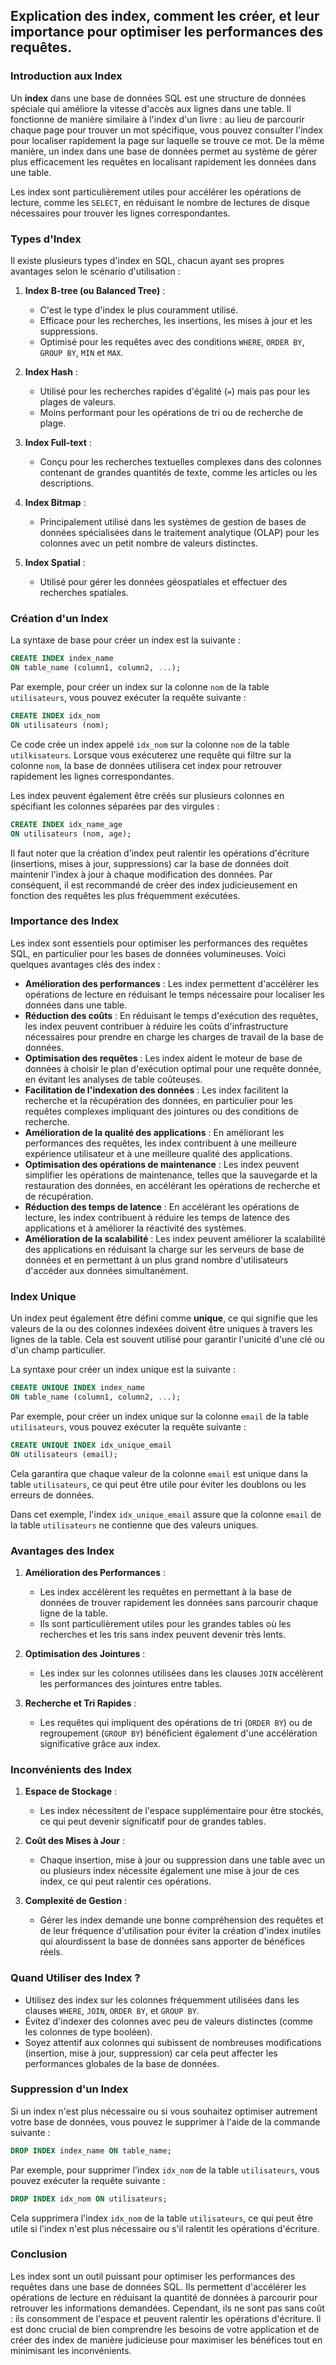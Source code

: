 ## Explication des index, comment les créer, et leur importance pour optimiser les performances des requêtes.

### Introduction aux Index

Un **index** dans une base de données SQL est une structure de données spéciale qui améliore la vitesse d'accès aux lignes dans une table. Il fonctionne de manière similaire à l'index d'un livre : au lieu de parcourir chaque page pour trouver un mot spécifique, vous pouvez consulter l'index pour localiser rapidement la page sur laquelle se trouve ce mot. De la même manière, un index dans une base de données permet au système de gérer plus efficacement les requêtes en localisant rapidement les données dans une table.

Les index sont particulièrement utiles pour accélérer les opérations de lecture, comme les `SELECT`, en réduisant le nombre de lectures de disque nécessaires pour trouver les lignes correspondantes.

### Types d'Index

Il existe plusieurs types d'index en SQL, chacun ayant ses propres avantages selon le scénario d'utilisation :

1. **Index B-tree (ou Balanced Tree)** :

   - C'est le type d'index le plus couramment utilisé.
   - Efficace pour les recherches, les insertions, les mises à jour et les suppressions.
   - Optimisé pour les requêtes avec des conditions `WHERE`, `ORDER BY`, `GROUP BY`, `MIN` et `MAX`.

2. **Index Hash** :

   - Utilisé pour les recherches rapides d'égalité (`=`) mais pas pour les plages de valeurs.
   - Moins performant pour les opérations de tri ou de recherche de plage.

3. **Index Full-text** :

   - Conçu pour les recherches textuelles complexes dans des colonnes contenant de grandes quantités de texte, comme les articles ou les descriptions.

4. **Index Bitmap** :

   - Principalement utilisé dans les systèmes de gestion de bases de données spécialisées dans le traitement analytique (OLAP) pour les colonnes avec un petit nombre de valeurs distinctes.

5. **Index Spatial** :

   - Utilisé pour gérer les données géospatiales et effectuer des recherches spatiales.

### Création d'un Index

La syntaxe de base pour créer un index est la suivante :

```sql
CREATE INDEX index_name
ON table_name (column1, column2, ...);
```

Par exemple, pour créer un index sur la colonne `nom` de la table `utilisateurs`, vous pouvez exécuter la requête suivante :

```sql
CREATE INDEX idx_nom
ON utilisateurs (nom);
```

Ce code crée un index appelé `idx_nom` sur la colonne `nom` de la table `utilkisateurs`. Lorsque vous exécuterez une requête qui filtre sur la colonne `nom`, la base de données utilisera cet index pour retrouver rapidement les lignes correspondantes.

Les index peuvent également être créés sur plusieurs colonnes en spécifiant les colonnes séparées par des virgules :

```sql
CREATE INDEX idx_name_age
ON utilisateurs (nom, age);
```

Il faut noter que la création d'index peut ralentir les opérations d'écriture (insertions, mises à jour, suppressions) car la base de données doit maintenir l'index à jour à chaque modification des données. Par conséquent, il est recommandé de créer des index judicieusement en fonction des requêtes les plus fréquemment exécutées.

### Importance des Index

Les index sont essentiels pour optimiser les performances des requêtes SQL, en particulier pour les bases de données volumineuses. Voici quelques avantages clés des index :

- **Amélioration des performances** : Les index permettent d'accélérer les opérations de lecture en réduisant le temps nécessaire pour localiser les données dans une table.
- **Réduction des coûts** : En réduisant le temps d'exécution des requêtes, les index peuvent contribuer à réduire les coûts d'infrastructure nécessaires pour prendre en charge les charges de travail de la base de données.
- **Optimisation des requêtes** : Les index aident le moteur de base de données à choisir le plan d'exécution optimal pour une requête donnée, en évitant les analyses de table coûteuses.
- **Facilitation de l'indexation des données** : Les index facilitent la recherche et la récupération des données, en particulier pour les requêtes complexes impliquant des jointures ou des conditions de recherche.
- **Amélioration de la qualité des applications** : En améliorant les performances des requêtes, les index contribuent à une meilleure expérience utilisateur et à une meilleure qualité des applications.
- **Optimisation des opérations de maintenance** : Les index peuvent simplifier les opérations de maintenance, telles que la sauvegarde et la restauration des données, en accélérant les opérations de recherche et de récupération.
- **Réduction des temps de latence** : En accélérant les opérations de lecture, les index contribuent à réduire les temps de latence des applications et à améliorer la réactivité des systèmes.
- **Amélioration de la scalabilité** : Les index peuvent améliorer la scalabilité des applications en réduisant la charge sur les serveurs de base de données et en permettant à un plus grand nombre d'utilisateurs d'accéder aux données simultanément.

### Index Unique

Un index peut également être défini comme **unique**, ce qui signifie que les valeurs de la ou des colonnes indexées doivent être uniques à travers les lignes de la table. Cela est souvent utilisé pour garantir l'unicité d'une clé ou d'un champ particulier.

La syntaxe pour créer un index unique est la suivante :

```sql
CREATE UNIQUE INDEX index_name
ON table_name (column1, column2, ...);
```

Par exemple, pour créer un index unique sur la colonne `email` de la table `utilisateurs`, vous pouvez exécuter la requête suivante :

```sql
CREATE UNIQUE INDEX idx_unique_email
ON utilisateurs (email);
```

Cela garantira que chaque valeur de la colonne `email` est unique dans la table `utilisateurs`, ce qui peut être utile pour éviter les doublons ou les erreurs de données.

Dans cet exemple, l'index `idx_unique_email` assure que la colonne `email` de la table `utilisateurs` ne contienne que des valeurs uniques.

### Avantages des Index

1. **Amélioration des Performances** :

   - Les index accélèrent les requêtes en permettant à la base de données de trouver rapidement les données sans parcourir chaque ligne de la table.
   - Ils sont particulièrement utiles pour les grandes tables où les recherches et les tris sans index peuvent devenir très lents.

2. **Optimisation des Jointures** :

   - Les index sur les colonnes utilisées dans les clauses `JOIN` accélèrent les performances des jointures entre tables.

3. **Recherche et Tri Rapides** :

   - Les requêtes qui impliquent des opérations de tri (`ORDER BY`) ou de regroupement (`GROUP BY`) bénéficient également d'une accélération significative grâce aux index.

### Inconvénients des Index

1. **Espace de Stockage** :

   - Les index nécessitent de l'espace supplémentaire pour être stockés, ce qui peut devenir significatif pour de grandes tables.

2. **Coût des Mises à Jour** :

   - Chaque insertion, mise à jour ou suppression dans une table avec un ou plusieurs index nécessite également une mise à jour de ces index, ce qui peut ralentir ces opérations.

3. **Complexité de Gestion** :

   - Gérer les index demande une bonne compréhension des requêtes et de leur fréquence d'utilisation pour éviter la création d'index inutiles qui alourdissent la base de données sans apporter de bénéfices réels.

### Quand Utiliser des Index ?

- Utilisez des index sur les colonnes fréquemment utilisées dans les clauses `WHERE`, `JOIN`, `ORDER BY`, et `GROUP BY`.
- Évitez d'indexer des colonnes avec peu de valeurs distinctes (comme les colonnes de type booléen).
- Soyez attentif aux colonnes qui subissent de nombreuses modifications (insertion, mise à jour, suppression) car cela peut affecter les performances globales de la base de données.

### Suppression d'un Index

Si un index n'est plus nécessaire ou si vous souhaitez optimiser autrement votre base de données, vous pouvez le supprimer à l'aide de la commande suivante :

```sql
DROP INDEX index_name ON table_name;
```

Par exemple, pour supprimer l'index `idx_nom` de la table `utilisateurs`, vous pouvez exécuter la requête suivante :

```sql
DROP INDEX idx_nom ON utilisateurs;
```

Cela supprimera l'index `idx_nom` de la table `utilisateurs`, ce qui peut être utile si l'index n'est plus nécessaire ou s'il ralentit les opérations d'écriture.

### Conclusion

Les index sont un outil puissant pour optimiser les performances des requêtes dans une base de données SQL. Ils permettent d'accélérer les opérations de lecture en réduisant la quantité de données à parcourir pour retrouver les informations demandées. Cependant, ils ne sont pas sans coût : ils consomment de l'espace et peuvent ralentir les opérations d'écriture. Il est donc crucial de bien comprendre les besoins de votre application et de créer des index de manière judicieuse pour maximiser les bénéfices tout en minimisant les inconvénients.